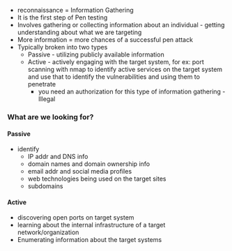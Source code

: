 - reconnaissance = Information Gathering
- It is the first step of Pen testing 
- Involves gathering or collecting information about an individual - getting understanding about what we are targeting
- More information = more chances of a successful pen attack
- Typically broken into two types
	- Passive - utilizing publicly available information
	- Active - actively engaging with the target system, for ex: port scanning with nmap to identify active services on the target system and use that to identify the vulnerabilities and using them to penetrate
		- you need an authorization for this type of information gathering - Illegal 
### What are we looking for?
#### Passive 
- identify 
	- IP addr and DNS info
	- domain names and domain ownership info
	- email addr and social media profiles
	- web technologies being used on the target sites
	- subdomains
#### Active
- discovering open ports on target system
- learning about the internal infrastructure of a target network/organization
- Enumerating information about the target systems
